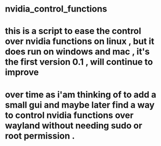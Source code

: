 # nvidia_control_functions
# this is a script to ease the control over  nvidia functions on linux , but it does run on windows and mac , it's the first version 0.1 , will continue to improve 
# over time as i'am thinking of to add a small gui and  maybe later find a way to control nvidia functions  over wayland without needing sudo or root permission . 
